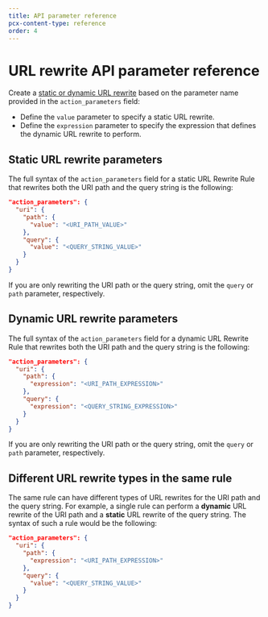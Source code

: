 ```yaml
---
title: API parameter reference
pcx-content-type: reference
order: 4
---
```


# URL rewrite API parameter reference

Create a [static or dynamic URL rewrite](/transform/url-rewrite) based on the parameter name provided in the `action_parameters` field:

- Define the `value` parameter to specify a static URL rewrite.
- Define the `expression` parameter to specify the expression that defines the dynamic URL rewrite to perform.

## Static URL rewrite parameters

The full syntax of the `action_parameters` field for a static URL Rewrite Rule that rewrites both the URI path and the query string is the following:

```json
"action_parameters": {
  "uri": {
    "path": {
      "value": "<URI_PATH_VALUE>"
    },
    "query": {
      "value": "<QUERY_STRING_VALUE>"
    }
  }
}
```

If you are only rewriting the URI path or the query string, omit the `query` or `path` parameter, respectively.

## Dynamic URL rewrite parameters

The full syntax of the `action_parameters` field for a dynamic URL Rewrite Rule that rewrites both the URI path and the query string is the following:

```json
"action_parameters": {
  "uri": {
    "path": {
      "expression": "<URI_PATH_EXPRESSION>"
    },
    "query": {
      "expression": "<QUERY_STRING_EXPRESSION>"
    }
  }
}
```

If you are only rewriting the URI path or the query string, omit the `query` or `path` parameter, respectively.

## Different URL rewrite types in the same rule

The same rule can have different types of URL rewrites for the URI path and the query string. For example, a single rule can perform a **dynamic** URL rewrite of the URI path and a **static** URL rewrite of the query string. The syntax of such a rule would be the following:

```json
"action_parameters": {
  "uri": {
    "path": {
      "expression": "<URI_PATH_EXPRESSION>"
    },
    "query": {
      "value": "<QUERY_STRING_VALUE>"
    }
  }
}
```
